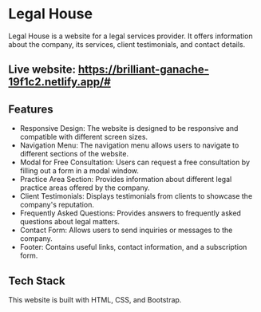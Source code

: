 # Legal House

Legal House is a website for a legal services provider. It offers information about the company, its services, client testimonials, and contact details.

## Live website: https://brilliant-ganache-19f1c2.netlify.app/#


## Features
- Responsive Design: The website is designed to be responsive and compatible with different screen sizes.
- Navigation Menu: The navigation menu allows users to navigate to different sections of the website.
- Modal for Free Consultation: Users can request a free consultation by filling out a form in a modal window.
- Practice Area Section: Provides information about different legal practice areas offered by the company.
- Client Testimonials: Displays testimonials from clients to showcase the company's reputation.
- Frequently Asked Questions: Provides answers to frequently asked questions about legal matters.
- Contact Form: Allows users to send inquiries or messages to the company.
- Footer: Contains useful links, contact information, and a subscription form.


## Tech Stack

This website is built with HTML, CSS, and Bootstrap.